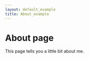 ```yaml
---
layout: default_example
title: About_example
---
```

# About page

This page tells you a little bit about me.